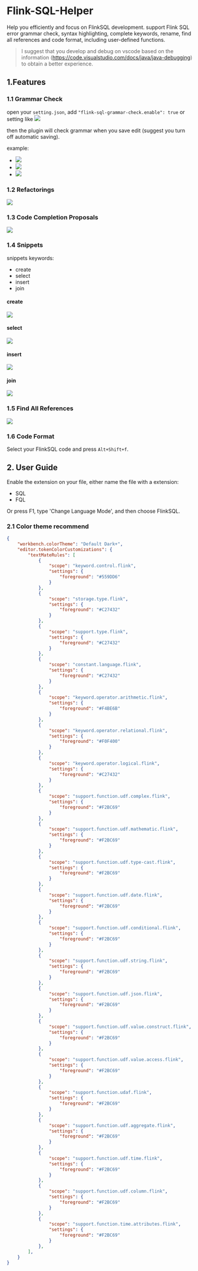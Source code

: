 # Flink-SQL-Helper
Help you efficiently and focus on FlinkSQL development. support Flink SQL error grammar check, syntax highlighting, complete keywords, rename, find all references and code format, including user-defined functions.


> I suggest that you develop and debug on vscode based on the information (https://code.visualstudio.com/docs/java/java-debugging) to obtain a better experience.

## 1.Features

### 1.1 Grammar Check
open your `setting.json`, add `"flink-sql-grammar-check.enable": true` or setting like
![](docs/images/open-setting.jpg)

then the plugin will check grammar when you save edit (suggest you turn off automatic saving).

example:

- ![](docs/images/unexpect_input_v2.jpg)
- ![](docs/images/select_not_expect_comma_v2.jpg)
- ![](docs/images/expect_semicolon_v2.jpg)

### 1.2 Refactorings
![](docs/images/refactorings.gif)

### 1.3 Code Completion Proposals
![](docs/images/code_completion_proposal_v3.gif)

### 1.4 Snippets 
snippets keywords:
- create
- select
- insert
- join

#### create
![](docs/images/create_snippets_v2.gif)
#### select 
![](docs/images/select_snippets_v3.gif)
#### insert
![](docs/images/insert_snippets_v2.gif)

#### join
![](docs/images/join_snippets_v2.gif)

### 1.5 Find All References 
![](docs/images/find-all-references.gif)
### 1.6 Code Format
Select your FlinkSQL code and press ```Alt+Shift+f```.

## 2. User Guide
Enable the extension on your file, either name the file with a extension:
- SQL
- FQL
  
Or press F1, type 'Change Language Mode', and then choose FlinkSQL.

### 2.1 Color theme recommend
~~~json
{
    "workbench.colorTheme": "Default Dark+",
    "editor.tokenColorCustomizations": {
        "textMateRules": [
            {
                "scope": "keyword.control.flink",
                "settings": {
                    "foreground": "#559DD6"
                }
            },
            {
                "scope": "storage.type.flink",
                "settings": {
                    "foreground": "#C27432"
                }
            },
            {
                "scope": "support.type.flink",
                "settings": {
                    "foreground": "#C27432"
                }
            },
            {
                "scope": "constant.language.flink",
                "settings": {
                    "foreground": "#C27432"
                }
            },
            {
                "scope": "keyword.operator.arithmetic.flink",
                "settings": {
                    "foreground": "#F4BE6B"
                }
            },
            {
                "scope": "keyword.operator.relational.flink",
                "settings": {
                    "foreground": "#F0F400"
                }
            },
            {
                "scope": "keyword.operator.logical.flink",
                "settings": {
                    "foreground": "#C27432"
                }
            },      
            {
                "scope": "support.function.udf.complex.flink",
                "settings": {
                    "foreground": "#F2BC69"
                }
            },
            {
                "scope": "support.function.udf.mathematic.flink",
                "settings": {
                    "foreground": "#F2BC69"
                }
            },
            {
                "scope": "support.function.udf.type-cast.flink",
                "settings": {
                    "foreground": "#F2BC69"
                }
            },
            {
                "scope": "support.function.udf.date.flink",
                "settings": {
                    "foreground": "#F2BC69"
                }
            },
            {
                "scope": "support.function.udf.conditional.flink",
                "settings": {
                    "foreground": "#F2BC69"
                }
            },
            {
                "scope": "support.function.udf.string.flink",
                "settings": {
                    "foreground": "#F2BC69"
                }
            },
            {
                "scope": "support.function.udf.json.flink",
                "settings": {
                    "foreground": "#F2BC69"
                }
            },
            {
                "scope": "support.function.udf.value.construct.flink",
                "settings": {
                    "foreground": "#F2BC69"
                }
            },
            {
                "scope": "support.function.udf.value.access.flink",
                "settings": {
                    "foreground": "#F2BC69"
                }
            },
            {
                "scope": "support.function.udaf.flink",
                "settings": {
                    "foreground": "#F2BC69"
                }
            },
            {
                "scope": "support.function.udf.aggregate.flink",
                "settings": {
                    "foreground": "#F2BC69"
                }
            },
            {
                "scope": "support.function.udf.time.flink",
                "settings": {
                    "foreground": "#F2BC69"
                }
            },
            {
                "scope": "support.function.udf.column.flink",
                "settings": {
                    "foreground": "#F2BC69"
                }
            },
            {
                "scope": "support.function.time.attributes.flink",
                "settings": {
                    "foreground": "#F2BC69"
                }
            },
        ],
    }
}
~~~